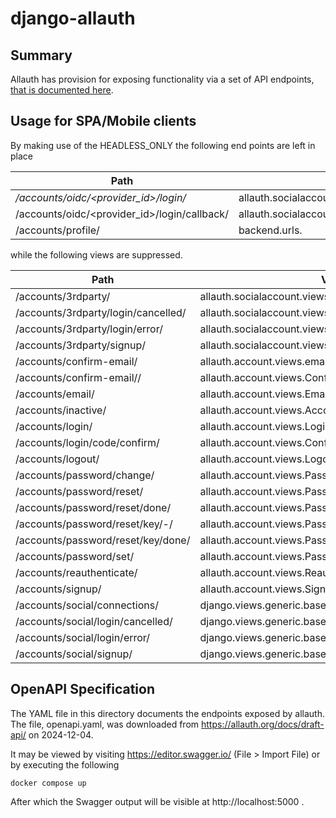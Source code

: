 # django-allauth
## Summary
Allauth has provision for exposing functionality via a set of API endpoints, [that is documented here](https://docs.allauth.org/en/latest/headless/index.html).

## Usage for SPA/Mobile clients
By making use of the HEADLESS_ONLY the following end points are left in place

| Path | View | Name |
| --- | --- | --- |
| _/accounts/oidc/<provider_id>/login/_ |	allauth.socialaccount.providers.openid_connect.views.login	| openid_connect_login |
| /accounts/oidc/<provider_id>/login/callback/	| allauth.socialaccount.providers.openid_connect.views.callback	| openid_connect_callback |
| /accounts/profile/	| backend.urls.<lambda> |

while the following views are suppressed.



| Path | View | Name |
| --- | --- | --- |
| /accounts/3rdparty/ |  allauth.socialaccount.views.ConnectionsView     ||
| /accounts/3rdparty/login/cancelled/ |  allauth.socialaccount.views.LoginCancelledView  ||
| /accounts/3rdparty/login/error/ |      allauth.socialaccount.views.LoginErrorView      ||
| /accounts/3rdparty/signup/ |   allauth.socialaccount.views.SignupView  || 
| /accounts/confirm-email/ |      allauth.account.views.email_verification_sent |  account_email_verification_sent |
| /accounts/confirm-email/<key>/ |        allauth.account.views.ConfirmEmailView |  account_confirm_email |
| /accounts/email/ |      allauth.account.views.EmailView | account_email |
| /accounts/inactive/ |   allauth.account.views.AccountInactiveView |       account_inactive |
| /accounts/login/ |      allauth.account.views.LoginView | account_login |
| /accounts/login/code/confirm/ | allauth.account.views.ConfirmLoginCodeView |     account_confirm_login_code |
| /accounts/logout/ |     allauth.account.views.LogoutView      |  account_logout |
| /accounts/password/change/ |    allauth.account.views.PasswordChangeView    |    account_change_password |
| /accounts/password/reset/ |     allauth.account.views.PasswordResetView | account_reset_password |
| /accounts/password/reset/done/ |        allauth.account.views.PasswordResetDoneView  |   account_reset_password_done |
| /accounts/password/reset/key/<uidb36>-<key>/ |  allauth.account.views.PasswordResetFromKeyView |  account_reset_password_from_key |
| /accounts/password/reset/key/done/ |    allauth.account.views.PasswordResetFromKeyDoneView     |  account_reset_password_from_key_done |
| /accounts/password/set/ |       allauth.account.views.PasswordSetView   | account_set_password |
| /accounts/reauthenticate/ |     allauth.account.views.ReauthenticateView  |       account_reauthenticate |
| /accounts/signup/ |     allauth.account.views.SignupView        | account_signup |
| /accounts/social/connections/ | django.views.generic.base.RedirectView ||
| /accounts/social/login/cancelled/ |     django.views.generic.base.RedirectView ||
| /accounts/social/login/error/ | django.views.generic.base.RedirectView || 
| /accounts/social/signup/ |      django.views.generic.base.RedirectView ||


## OpenAPI Specification
The YAML file in this directory documents the endpoints exposed by allauth. The file, openapi.yaml, was downloaded from https://allauth.org/docs/draft-api/ on 2024-12-04.

It may be viewed by visiting https://editor.swagger.io/ (File > Import File) or by executing the following

```
docker compose up
```

After which the Swagger output will be visible at http://localhost:5000 .

